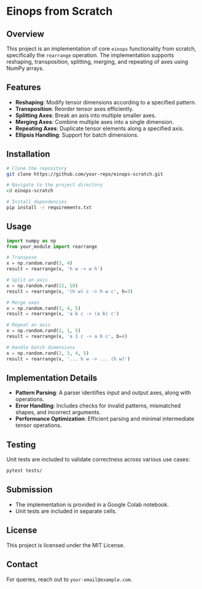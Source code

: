 # Einops from Scratch

## Overview
This project is an implementation of core `einops` functionality from scratch, specifically the `rearrange` operation. The implementation supports reshaping, transposition, splitting, merging, and repeating of axes using NumPy arrays.

## Features
- **Reshaping**: Modify tensor dimensions according to a specified pattern.
- **Transposition**: Reorder tensor axes efficiently.
- **Splitting Axes**: Break an axis into multiple smaller axes.
- **Merging Axes**: Combine multiple axes into a single dimension.
- **Repeating Axes**: Duplicate tensor elements along a specified axis.
- **Ellipsis Handling**: Support for batch dimensions.

## Installation
```sh
# Clone the repository
git clone https://github.com/your-repo/einops-scratch.git

# Navigate to the project directory
cd einops-scratch

# Install dependencies
pip install -r requirements.txt
```

## Usage
```python
import numpy as np
from your_module import rearrange

# Transpose
x = np.random.rand(3, 4)
result = rearrange(x, 'h w -> w h')

# Split an axis
x = np.random.rand(12, 10)
result = rearrange(x, '(h w) c -> h w c', h=3)

# Merge axes
x = np.random.rand(3, 4, 5)
result = rearrange(x, 'a b c -> (a b) c')

# Repeat an axis
x = np.random.rand(3, 1, 5)
result = rearrange(x, 'a 1 c -> a b c', b=4)

# Handle batch dimensions
x = np.random.rand(2, 3, 4, 5)
result = rearrange(x, '... h w -> ... (h w)')
```

## Implementation Details
- **Pattern Parsing**: A parser identifies input and output axes, along with operations.
- **Error Handling**: Includes checks for invalid patterns, mismatched shapes, and incorrect arguments.
- **Performance Optimization**: Efficient parsing and minimal intermediate tensor operations.

## Testing
Unit tests are included to validate correctness across various use cases:
```sh
pytest tests/
```

## Submission
- The implementation is provided in a Google Colab notebook.
- Unit tests are included in separate cells.

## License
This project is licensed under the MIT License.

## Contact
For queries, reach out to `your-email@example.com`.


